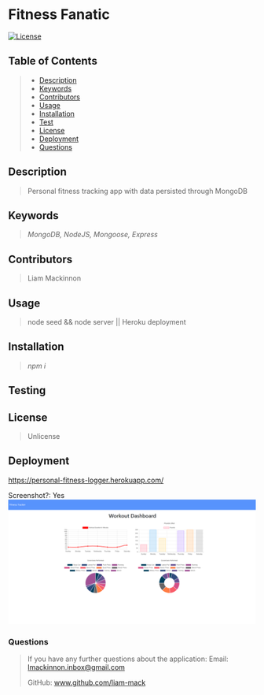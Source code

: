 
# Fitness Fanatic
[![License](https://img.shields.io/badge/License-Unlicense-blue.svg)](https://opensource.org/licenses/Unlicense)

## Table of Contents
> - [Description](#Description)
> - [Keywords](#Keywords)
> - [Contributors](#Contributors)
> - [Usage](#Usage)
> - [Installation](#Installation)
> - [Test](#Testing)
> - [License](#License)
> - [Deployment](#Deployment)
> - [Questions](#Questions)

## Description
>Personal fitness tracking app with data persisted through MongoDB

## Keywords
>*MongoDB, NodeJS, Mongoose, Express*

## Contributors
>Liam Mackinnon

## Usage 
>node seed && node server || Heroku deployment

## Installation
>*npm i*

## Testing
>

## License
>Unlicense

## Deployment
https://personal-fitness-logger.herokuapp.com/

Screenshot?: Yes
![](images/Deployed.png)

### Questions
>If you have any further questions about the application:
>Email: lmackinnon.inbox@gmail.com
>
>GitHub: www.github.com/liam-mack
